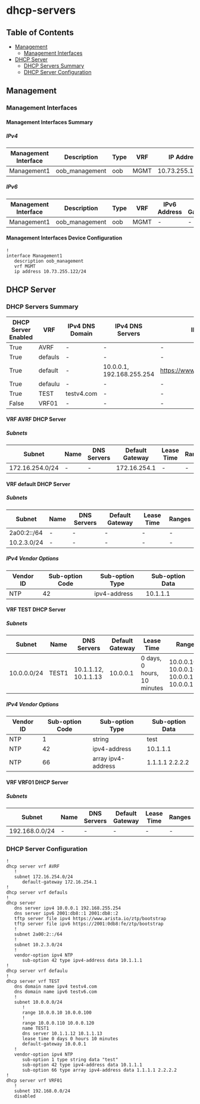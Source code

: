 # dhcp-servers

## Table of Contents

- [Management](#management)
  - [Management Interfaces](#management-interfaces)
- [DHCP Server](#dhcp-server)
  - [DHCP Servers Summary](#dhcp-servers-summary)
  - [DHCP Server Configuration](#dhcp-server-configuration)

## Management

### Management Interfaces

#### Management Interfaces Summary

##### IPv4

| Management Interface | Description | Type | VRF | IP Address | Gateway |
| -------------------- | ----------- | ---- | --- | ---------- | ------- |
| Management1 | oob_management | oob | MGMT | 10.73.255.122/24 | 10.73.255.2 |

##### IPv6

| Management Interface | Description | Type | VRF | IPv6 Address | IPv6 Gateway |
| -------------------- | ----------- | ---- | --- | ------------ | ------------ |
| Management1 | oob_management | oob | MGMT | - | - |

#### Management Interfaces Device Configuration

```eos
!
interface Management1
   description oob_management
   vrf MGMT
   ip address 10.73.255.122/24
```

## DHCP Server

### DHCP Servers Summary

| DHCP Server Enabled | VRF | IPv4 DNS Domain | IPv4 DNS Servers | IPv4 Bootfile | IPv6 DNS Domain | IPv6 DNS Servers | IPv6 Bootfile |
| ------------------- | --- | --------------- | ---------------- | ------------- | --------------- | ---------------- | ------------- |
| True | AVRF | - | - | - | - | - | - |
| True | defauls | - | - | - | - | - | - |
| True | default | - | 10.0.0.1, 192.168.255.254 | https://www.arista.io/ztp/bootstrap | - | 2001:db8::1, 2001:db8::2 | https://2001:0db8:fe/ztp/bootstrap |
| True | defaulu | - | - | - | - | - | - |
| True | TEST | testv4.com | - | - | testv6.com | - | - |
| False | VRF01 | - | - | - | - | - | - |

#### VRF AVRF DHCP Server

##### Subnets

| Subnet | Name | DNS Servers | Default Gateway | Lease Time | Ranges |
| ------ | ---- | ----------- | --------------- | ---------- | ------ |
| 172.16.254.0/24 | - | - | 172.16.254.1 | - | - |

#### VRF default DHCP Server

##### Subnets

| Subnet | Name | DNS Servers | Default Gateway | Lease Time | Ranges |
| ------ | ---- | ----------- | --------------- | ---------- | ------ |
| 2a00:2::/64 | - | - | - | - | - |
| 10.2.3.0/24 | - | - | - | - | - |

##### IPv4 Vendor Options

| Vendor ID | Sub-option Code | Sub-option Type | Sub-option Data |
| --------- | ----------------| --------------- | --------------- |
| NTP | 42 | ipv4-address | 10.1.1.1 |

#### VRF TEST DHCP Server

##### Subnets

| Subnet | Name | DNS Servers | Default Gateway | Lease Time | Ranges |
| ------ | ---- | ----------- | --------------- | ---------- | ------ |
| 10.0.0.0/24 | TEST1 | 10.1.1.12, 10.1.1.13 | 10.0.0.1 | 0 days, 0 hours, 10 minutes | 10.0.0.10-10.0.0.100, 10.0.0.110-10.0.0.120 |

##### IPv4 Vendor Options

| Vendor ID | Sub-option Code | Sub-option Type | Sub-option Data |
| --------- | ----------------| --------------- | --------------- |
| NTP | 1 | string | test |
| NTP | 42 | ipv4-address | 10.1.1.1 |
| NTP | 66 | array ipv4-address | 1.1.1.1 2.2.2.2 |

#### VRF VRF01 DHCP Server

##### Subnets

| Subnet | Name | DNS Servers | Default Gateway | Lease Time | Ranges |
| ------ | ---- | ----------- | --------------- | ---------- | ------ |
| 192.168.0.0/24 | - | - | - | - | - |

### DHCP Server Configuration

```eos
!
dhcp server vrf AVRF
   !
   subnet 172.16.254.0/24
      default-gateway 172.16.254.1
!
dhcp server vrf defauls
!
dhcp server
   dns server ipv4 10.0.0.1 192.168.255.254
   dns server ipv6 2001:db8::1 2001:db8::2
   tftp server file ipv4 https://www.arista.io/ztp/bootstrap
   tftp server file ipv6 https://2001:0db8:fe/ztp/bootstrap
   !
   subnet 2a00:2::/64
   !
   subnet 10.2.3.0/24
   !
   vendor-option ipv4 NTP
      sub-option 42 type ipv4-address data 10.1.1.1
!
dhcp server vrf defaulu
!
dhcp server vrf TEST
   dns domain name ipv4 testv4.com
   dns domain name ipv6 testv6.com
   !
   subnet 10.0.0.0/24
      !
      range 10.0.0.10 10.0.0.100
      !
      range 10.0.0.110 10.0.0.120
      name TEST1
      dns server 10.1.1.12 10.1.1.13
      lease time 0 days 0 hours 10 minutes
      default-gateway 10.0.0.1
   !
   vendor-option ipv4 NTP
      sub-option 1 type string data "test"
      sub-option 42 type ipv4-address data 10.1.1.1
      sub-option 66 type array ipv4-address data 1.1.1.1 2.2.2.2
!
dhcp server vrf VRF01
   !
   subnet 192.168.0.0/24
   disabled
```
